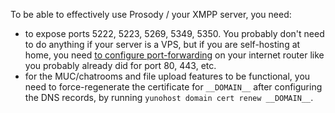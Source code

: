 To be able to effectively use Prosody / your XMPP server, you need:
- to expose ports 5222, 5223, 5269, 5349, 5350. You probably don't need to do anything if your server is a VPS, but if you are self-hosting at home, you need [to configure port-forwarding](https://yunohost.org/isp_box_config) on your internet router like you probably already did for port 80, 443, etc.
- for the MUC/chatrooms and file upload features to be functional, you need to force-regenerate the certificate for `__DOMAIN__` after configuring the DNS records, by running `yunohost domain cert renew __DOMAIN__`.
